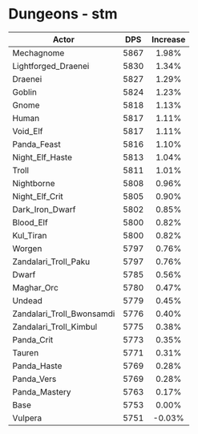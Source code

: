 # Dungeons - stm
| Actor | DPS | Increase |
|---|:---:|:---:|
|Mechagnome|5867|1.98%|
|Lightforged_Draenei|5830|1.34%|
|Draenei|5827|1.29%|
|Goblin|5824|1.23%|
|Gnome|5818|1.13%|
|Human|5817|1.11%|
|Void_Elf|5817|1.11%|
|Panda_Feast|5816|1.10%|
|Night_Elf_Haste|5813|1.04%|
|Troll|5811|1.01%|
|Nightborne|5808|0.96%|
|Night_Elf_Crit|5805|0.90%|
|Dark_Iron_Dwarf|5802|0.85%|
|Blood_Elf|5800|0.82%|
|Kul_Tiran|5800|0.82%|
|Worgen|5797|0.76%|
|Zandalari_Troll_Paku|5797|0.76%|
|Dwarf|5785|0.56%|
|Maghar_Orc|5780|0.47%|
|Undead|5779|0.45%|
|Zandalari_Troll_Bwonsamdi|5776|0.40%|
|Zandalari_Troll_Kimbul|5775|0.38%|
|Panda_Crit|5773|0.35%|
|Tauren|5771|0.31%|
|Panda_Haste|5769|0.28%|
|Panda_Vers|5769|0.28%|
|Panda_Mastery|5763|0.17%|
|Base|5753|0.00%|
|Vulpera|5751|-0.03%|
